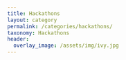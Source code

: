 ```yaml
---
title: Hackathons
layout: category
permalink: /categories/hackathons/
taxonomy: Hackathons
header:
  overlay_image: /assets/img/ivy.jpg
---
```

